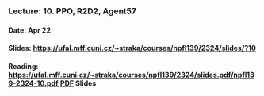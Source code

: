 ### Lecture: 10. PPO, R2D2, Agent57
#### Date: Apr 22
#### Slides: https://ufal.mff.cuni.cz/~straka/courses/npfl139/2324/slides/?10
#### Reading: https://ufal.mff.cuni.cz/~straka/courses/npfl139/2324/slides.pdf/npfl139-2324-10.pdf,PDF Slides

